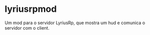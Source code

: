 # lyriusrpmod
Um mod para o servidor LyriusRp, que mostra um hud e comunica o servidor com o client.
